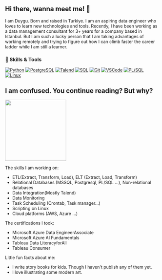 ## Hi there, wanna meet me! 👋

I am Duygu. Born and raised in Turkiye. 
I am an aspiring data engineer who loves to learn new technologies and tools. 
Recently, I have been working as a data management consultant for 3+ years for a company based in Istanbul.
But I am such a lucky person that I am taking advantages of working remotely and trying to figure out how I can climb faster the career ladder while I am still a learner.

### 🚀 Skills & Tools

[![Python](https://img.shields.io/badge/Python-3776AB?style=flat&logo=python&logoColor=white)](https://www.python.org/)
[![PostgreSQL](https://img.shields.io/badge/PostgreSQL-336791?style=flat&logo=postgresql&logoColor=white)](https://www.postgresql.org/)
[![Talend](https://img.shields.io/badge/Talend-FF6D00?style=flat&logo=talend&logoColor=white)](https://www.talend.com/)
[![SQL](https://img.shields.io/badge/SQL-4479A1?style=flat&logo=postgresql&logoColor=white)](https://en.wikipedia.org/wiki/SQL)
[![Git](https://img.shields.io/badge/Git-F05032?style=flat&logo=git&logoColor=white)](https://git-scm.com/)
[![VSCode](https://img.shields.io/badge/VSCode-007ACC?style=flat&logo=visualstudiocode&logoColor=white)](https://code.visualstudio.com/)
[![PL/SQL](https://img.shields.io/badge/PL%2FSQL-F80000?style=flat&logo=oracle&logoColor=white)](https://en.wikipedia.org/wiki/PL/SQL)
[![Linux](https://img.shields.io/badge/Linux-FCC624?style=flat&logo=linux&logoColor=black)](https://www.linux.org/)

## I am confused. You continue reading? But why?

<img src="https://media3.giphy.com/media/v1.Y2lkPTc5MGI3NjExY3UzZDdrdW1uZ2syZ25hcW1rODBmcHltajA2MTI1a2Qzcm1rNzlwZCZlcD12MV9pbnRlcm5hbF9naWZfYnlfaWQmY3Q9Zw/kaq6GnxDlJaBq/giphy.gif?raw=true" width="200"/>

The skills I am working on:
- ETL(Extract, Transform, Load), ELT (Extract, Load, Transform)
- Relational Databases (MSSQL, Postgresql, PL/SQL ...), Non-relational databases
- Data Integration(Mostly Talend)
- Data Monitoring
- Task Scheduling (Crontab, Task manager...)
- Scripting on Linux
- Cloud platforms (AWS, Azure ...)

The certifications I took:
- Microsoft Azure Data EngineerAssociate 
- Microsoft Azure AI Fundamentals 
- Tableau Data LiteracyforAll 
- Tableau Consumer 

Little fun facts about me:
- I write story books for kids. Though I haven't publish any of them yet. 
- I love illustrating some modern art.
